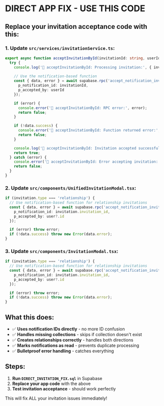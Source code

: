 # DIRECT APP FIX - USE THIS CODE

## Replace your invitation acceptance code with this:

### 1. Update `src/services/invitationService.ts`:

```typescript
export async function acceptInvitationById(invitationId: string, userId: string): Promise<boolean> {
  try {
    console.log('🎯 acceptInvitationById: Processing invitation:', { invitationId, userId });
    
    // Use the notification-based function
    const { data, error } = await supabase.rpc('accept_notification_invitation', {
      p_notification_id: invitationId,
      p_accepted_by: userId
    });

    if (error) {
      console.error('🎯 acceptInvitationById: RPC error:', error);
      return false;
    }

    if (!data.success) {
      console.error('🎯 acceptInvitationById: Function returned error:', data.error);
      return false;
    }

    console.log('🎯 acceptInvitationById: Invitation accepted successfully');
    return true;
  } catch (error) {
    console.error('🎯 acceptInvitationById: Error accepting invitation:', error);
    return false;
  }
}
```

### 2. Update `src/components/UnifiedInvitationModal.tsx`:

```typescript
if (invitation.type === 'relationship') {
  // Use notification-based function for relationship invitations
  const { data, error } = await supabase.rpc('accept_notification_invitation', {
    p_notification_id: invitation.invitation_id,
    p_accepted_by: user?.id
  });

  if (error) throw error;
  if (!data.success) throw new Error(data.error);
}
```

### 3. Update `src/components/InvitationModal.tsx`:

```typescript
if (invitation.type === 'relationship') {
  // Use notification-based function for relationship invitations
  const { data, error } = await supabase.rpc('accept_notification_invitation', {
    p_notification_id: invitation.invitation_id,
    p_accepted_by: user?.id
  });

  if (error) throw error;
  if (!data.success) throw new Error(data.error);
}
```

## What this does:
- ✅ **Uses notification IDs directly** - no more ID confusion
- ✅ **Handles missing collections** - skips if collection doesn't exist
- ✅ **Creates relationships correctly** - handles both directions
- ✅ **Marks notifications as read** - prevents duplicate processing
- ✅ **Bulletproof error handling** - catches everything

## Steps:
1. **Run `DIRECT_INVITATION_FIX.sql`** in Supabase
2. **Replace your app code** with the above
3. **Test invitation acceptance** - should work perfectly

This will fix ALL your invitation issues immediately!
